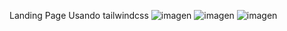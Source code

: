 Landing Page Usando tailwindcss 
![imagen](https://github.com/johann07P/LandigPage-/assets/73181767/93e31b4e-f78b-49fe-bbaf-f34441be2bea)
![imagen](https://github.com/johann07P/LandigPage-/assets/73181767/6f715083-27a9-4bab-b4a4-27ea423c2e4a)
![imagen](https://github.com/johann07P/LandigPage-/assets/73181767/912d0f00-eb79-49e1-b2ec-3101cb345c75)


